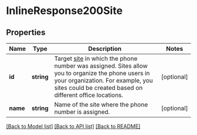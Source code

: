 # InlineResponse200Site

## Properties
Name | Type | Description | Notes
------------ | ------------- | ------------- | -------------
**id** | **string** | Target [site](https://support.zoom.us/hc/en-us/articles/360020809672-Managing-Multiple-Sites) in which the phone number was assigned. Sites allow you to organize the phone users in your organization. For example, you sites could be created based on different office locations. | [optional] 
**name** | **string** | Name of the site where the phone number is assigned. | [optional] 

[[Back to Model list]](../README.md#documentation-for-models) [[Back to API list]](../README.md#documentation-for-api-endpoints) [[Back to README]](../README.md)


